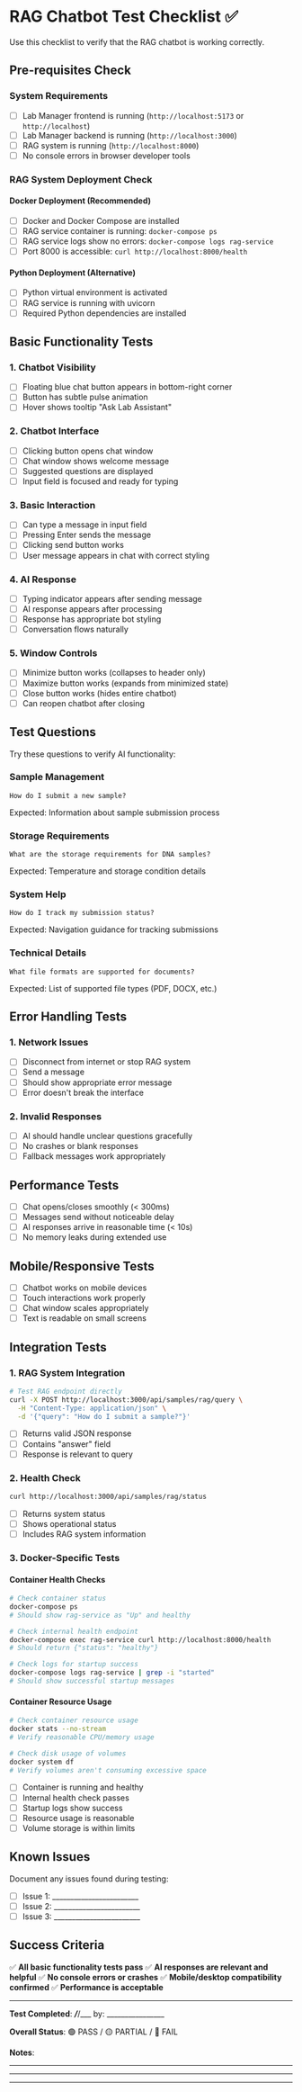 # RAG Chatbot Test Checklist ✅

Use this checklist to verify that the RAG chatbot is working correctly.

## Pre-requisites Check

### System Requirements
- [ ] Lab Manager frontend is running (`http://localhost:5173` or `http://localhost`)
- [ ] Lab Manager backend is running (`http://localhost:3000`)
- [ ] RAG system is running (`http://localhost:8000`)
- [ ] No console errors in browser developer tools

### RAG System Deployment Check

#### Docker Deployment (Recommended)
- [ ] Docker and Docker Compose are installed
- [ ] RAG service container is running: `docker-compose ps`
- [ ] RAG service logs show no errors: `docker-compose logs rag-service`
- [ ] Port 8000 is accessible: `curl http://localhost:8000/health`

#### Python Deployment (Alternative)
- [ ] Python virtual environment is activated
- [ ] RAG service is running with uvicorn
- [ ] Required Python dependencies are installed

## Basic Functionality Tests

### 1. Chatbot Visibility
- [ ] Floating blue chat button appears in bottom-right corner
- [ ] Button has subtle pulse animation
- [ ] Hover shows tooltip "Ask Lab Assistant"

### 2. Chatbot Interface
- [ ] Clicking button opens chat window
- [ ] Chat window shows welcome message
- [ ] Suggested questions are displayed
- [ ] Input field is focused and ready for typing

### 3. Basic Interaction
- [ ] Can type a message in input field
- [ ] Pressing Enter sends the message
- [ ] Clicking send button works
- [ ] User message appears in chat with correct styling

### 4. AI Response
- [ ] Typing indicator appears after sending message
- [ ] AI response appears after processing
- [ ] Response has appropriate bot styling
- [ ] Conversation flows naturally

### 5. Window Controls
- [ ] Minimize button works (collapses to header only)
- [ ] Maximize button works (expands from minimized state)
- [ ] Close button works (hides entire chatbot)
- [ ] Can reopen chatbot after closing

## Test Questions

Try these questions to verify AI functionality:

### Sample Management
```
How do I submit a new sample?
```
Expected: Information about sample submission process

### Storage Requirements
```
What are the storage requirements for DNA samples?
```
Expected: Temperature and storage condition details

### System Help
```
How do I track my submission status?
```
Expected: Navigation guidance for tracking submissions

### Technical Details
```
What file formats are supported for documents?
```
Expected: List of supported file types (PDF, DOCX, etc.)

## Error Handling Tests

### 1. Network Issues
- [ ] Disconnect from internet or stop RAG system
- [ ] Send a message
- [ ] Should show appropriate error message
- [ ] Error doesn't break the interface

### 2. Invalid Responses
- [ ] AI should handle unclear questions gracefully
- [ ] No crashes or blank responses
- [ ] Fallback messages work appropriately

## Performance Tests

- [ ] Chat opens/closes smoothly (< 300ms)
- [ ] Messages send without noticeable delay
- [ ] AI responses arrive in reasonable time (< 10s)
- [ ] No memory leaks during extended use

## Mobile/Responsive Tests

- [ ] Chatbot works on mobile devices
- [ ] Touch interactions work properly
- [ ] Chat window scales appropriately
- [ ] Text is readable on small screens

## Integration Tests

### 1. RAG System Integration
```bash
# Test RAG endpoint directly
curl -X POST http://localhost:3000/api/samples/rag/query \
  -H "Content-Type: application/json" \
  -d '{"query": "How do I submit a sample?"}'
```
- [ ] Returns valid JSON response
- [ ] Contains "answer" field
- [ ] Response is relevant to query

### 2. Health Check
```bash
curl http://localhost:3000/api/samples/rag/status
```
- [ ] Returns system status
- [ ] Shows operational status
- [ ] Includes RAG system information

### 3. Docker-Specific Tests

#### Container Health Checks
```bash
# Check container status
docker-compose ps
# Should show rag-service as "Up" and healthy

# Check internal health endpoint
docker-compose exec rag-service curl http://localhost:8000/health
# Should return {"status": "healthy"}

# Check logs for startup success
docker-compose logs rag-service | grep -i "started"
# Should show successful startup messages
```

#### Container Resource Usage
```bash
# Check container resource usage
docker stats --no-stream
# Verify reasonable CPU/memory usage

# Check disk usage of volumes
docker system df
# Verify volumes aren't consuming excessive space
```

- [ ] Container is running and healthy
- [ ] Internal health check passes
- [ ] Startup logs show success
- [ ] Resource usage is reasonable
- [ ] Volume storage is within limits

## Known Issues

Document any issues found during testing:

- [ ] Issue 1: ________________________
- [ ] Issue 2: ________________________
- [ ] Issue 3: ________________________

## Success Criteria

✅ **All basic functionality tests pass**
✅ **AI responses are relevant and helpful**
✅ **No console errors or crashes**
✅ **Mobile/desktop compatibility confirmed**
✅ **Performance is acceptable**

---

**Test Completed**: ___/___/___ by: ________________

**Overall Status**: 🟢 PASS / 🟡 PARTIAL / 🔴 FAIL

**Notes**:
_________________________________________________
_________________________________________________
_________________________________________________ 
